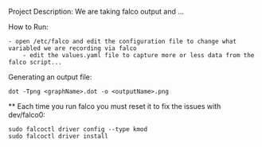 Project Description:
    We are taking falco output and ...

How to Run:

	- open /etc/falco and edit the configuration file to change what variabled we are recording via falco
		- edit the values.yaml file to capture more or less data from the falco script...

Generating an output file:

    dot -Tpng <graphName>.dot -o <outputName>.png


** Each time you run falco you must reset it to fix the issues with dev/falco0:

    sudo falcoctl driver config --type kmod
    sudo falcoctl driver install
